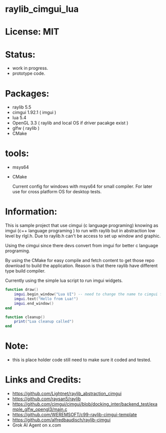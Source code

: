 # raylib_cimgui_lua

# License: MIT

# Status:
- work in progress.
- prototype code.

# Packages:
- raylib 5.5
- cimgui 1.92.1 ( imgui )
- lua 5.4
- OpenGL 3.3 ( raylib and local OS if driver pacakge exist )
- glfw ( raylib )
- CMake

# tools:
- msys64
- CMake

  Current config for windows with msys64 for small compiler. For later use for cross platform OS for desktop tests.

# Information:
  This is sample project that use cimgui (c language programing) knowing as imgui (c++ language programing ) to run with raylib but in abstraction low level by rlgl.h. Due to raylib.h can't be access to set up window and graphic.

  Using the cimgui since there devs convert from imgui for better c language programing.

  By using the CMake for easy compile and fetch content to get those repo download to build the application. Reason is that there raylib have different type build compiler.

  Currently using the simple lua script to run imgui widgets.

```lua
function draw()
    imgui.begin_window("Lua UI") -- need to change the name to cimgui for easy read.
    imgui.text("Hello from Lua!")
    imgui.end_window()
end

function cleanup()
    print("Lua cleanup called")
end
```

# Note:
- this is place holder code still need to make sure it coded and tested.

# Links and Credits:
- https://github.com/Lightnet/raylib_abstraction_cimgui
- https://github.com/raysan5/raylib
- https://github.com/cimgui/cimgui/blob/docking_inter/backend_test/example_glfw_opengl3/main.c
- https://github.com/WEREMSOFT/c99-raylib-cimgui-template
- https://github.com/alfredbaudisch/raylib-cimgui
- Grok AI Agent on x.com
